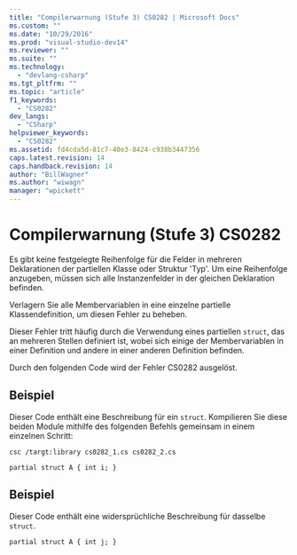 ```yaml
---
title: "Compilerwarnung (Stufe 3) CS0282 | Microsoft Docs"
ms.custom: ""
ms.date: "10/29/2016"
ms.prod: "visual-studio-dev14"
ms.reviewer: ""
ms.suite: ""
ms.technology: 
  - "devlang-csharp"
ms.tgt_pltfrm: ""
ms.topic: "article"
f1_keywords: 
  - "CS0282"
dev_langs: 
  - "CSharp"
helpviewer_keywords: 
  - "CS0282"
ms.assetid: fd4cda5d-81c7-40e3-8424-c938b3447356
caps.latest.revision: 14
caps.handback.revision: 14
author: "BillWagner"
ms.author: "wiwagn"
manager: "wpickett"
---
```

# Compilerwarnung (Stufe 3) CS0282
Es gibt keine festgelegte Reihenfolge für die Felder in mehreren Deklarationen der partiellen Klasse oder Struktur 'Typ'. Um eine Reihenfolge anzugeben, müssen sich alle Instanzenfelder in der gleichen Deklaration befinden.  
  
 Verlagern Sie alle Membervariablen in eine einzelne partielle Klassendefinition, um diesen Fehler zu beheben.  
  
 Dieser Fehler tritt häufig durch die Verwendung eines partiellen `struct`, das an mehreren Stellen definiert ist, wobei sich einige der Membervariablen in einer Definition und andere in einer anderen Definition befinden.  
  
 Durch den folgenden Code wird der Fehler CS0282 ausgelöst.  
  
## Beispiel  
 Dieser Code enthält eine Beschreibung für ein `struct`. Kompilieren Sie diese beiden Module mithilfe des folgenden Befehls gemeinsam in einem einzelnen Schritt:  
  
 `csc /targt:library cs0282_1.cs cs0282_2.cs`  
  
```  
partial struct A { int i; }  
```  
  
## Beispiel  
 Dieser Code enthält eine widersprüchliche Beschreibung für dasselbe `struct`.  
  
```  
partial struct A { int j; }  
```